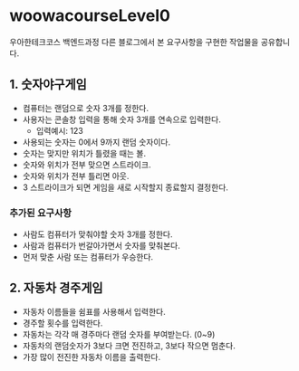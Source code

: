 # woowacourseLevel0
우아한테크코스 백엔드과정 다른 블로그에서 본 요구사항을 구현한 작업물을 공유합니다.

## 1. 숫자야구게임
* 컴퓨터는 랜덤으로 숫자 3개를 정한다.
* 사용자는 콘솔창 입력을 통해 숫자 3개를 연속으로 입력한다.
  * 입력예시: 123
* 사용되는 숫자는 0에서 9까지 랜덤 숫자이다.
* 숫자는 맞지만 위치가 틀렸을 때는 볼.
* 숫자와 위치가 전부 맞으면 스트라이크.
* 숫자와 위치가 전부 틀리면 아웃. 
* 3 스트라이크가 되면 게임을 새로 시작할지 종료할지 결정한다.

### 추가된 요구사항
* 사람도 컴퓨터가 맞춰야할 숫자 3개를 정한다.
* 사람과 컴퓨터가 번갈아가면서 숫자를 맞춰본다.
* 먼저 맞춘 사람 또는 컴퓨터가 우승한다.

## 2. 자동차 경주게임
* 자동차 이름들을 쉼표를 사용해서 입력한다.
* 경주할 횟수를 입력한다.
* 자동차는 각각 매 경주마다 랜덤 숫자를 부여받는다. (0~9)
* 자동차의 랜덤숫자가 3보다 크면 전진하고, 3보다 작으면 멈춘다.
* 가장 많이 전진한 자동차 이름을 출력한다.
